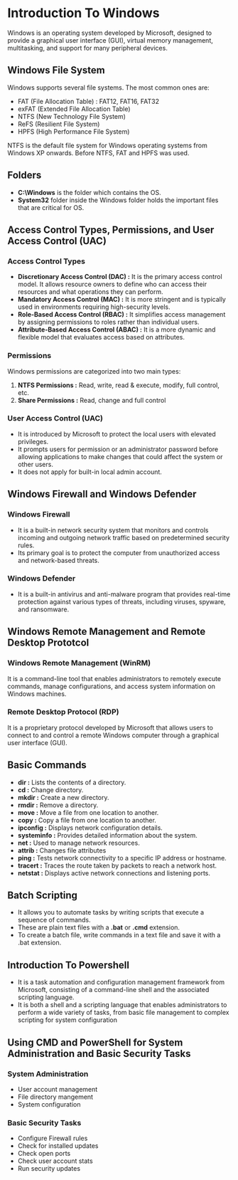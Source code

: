 # Introduction To Windows
Windows is an operating system developed by Microsoft, designed to provide a graphical user interface (GUI), virtual memory management, multitasking, and support for many peripheral devices. 

## Windows File System 
Windows supports several file systems. The most common ones are:
- FAT (File Allocation Table) : FAT12, FAT16, FAT32
- exFAT (Extended File Allocation Table)
- NTFS (New Technology File System)
- ReFS (Resilient File System)
- HPFS (High Performance File System)

NTFS is the default file system for Windows operating systems from Windows XP onwards. Before NTFS, FAT and HPFS was used.

## Folders
- **C:\Windows** is the folder which contains the OS.
- **System32** folder inside the Windows folder holds the important files that are critical for OS.

## Access Control Types, Permissions, and User Access Control (UAC)
### Access Control Types 
- **Discretionary Access Control (DAC) :**  It is the primary access control model.  It allows resource owners to define who can access their resources and what operations they can perform.
- **Mandatory Access Control (MAC) :**  It is more stringent and is typically used in environments requiring high-security levels.
- **Role-Based Access Control (RBAC) :** It simplifies access management by assigning permissions to roles rather than individual users.
- **Attribute-Based Access Control (ABAC) :**  It is a more dynamic and flexible model that evaluates access based on attributes.
### Permissions
Windows permissions are categorized into two main types:
1. **NTFS Permissions :**  Read, write, read & execute, modify, full control, etc.
2. **Share Permissions :**  Read, change and full control
### User Access Control (UAC)
- It is introduced by Microsoft to protect the local users with elevated privileges.
- It prompts users for permission or an administrator password before allowing applications to make changes that could affect the system or other users.
- It does not apply for built-in local admin account.

## Windows Firewall and Windows Defender
### Windows Firewall
- It is a built-in network security system that monitors and controls incoming and outgoing network traffic based on predetermined security rules.
- Its primary goal is to protect the computer from unauthorized access and network-based threats.
### Windows Defender
- It is a built-in antivirus and anti-malware program that provides real-time protection against various types of threats, including viruses, spyware, and ransomware.

## Windows Remote Management and Remote Desktop Prototcol
### Windows Remote Management (WinRM)
It is a command-line tool that enables administrators to remotely execute commands, manage configurations, and access system information on Windows machines.
### Remote Desktop Protocol (RDP)
It is a proprietary protocol developed by Microsoft that allows users to connect to and control a remote Windows computer through a graphical user interface (GUI).

## Basic Commands
- **dir :**  Lists the contents of a directory.
- **cd :**  Change directory.
- **mkdir :**  Create a new directory.
- **rmdir :**  Remove a directory.
- **move :**  Move a file from one location to another.
- **copy :**  Copy a file from one location to another.
- **ipconfig :**  Displays network configuration details.
- **systeminfo :**  Provides detailed information about the system.
- **net :**  Used to manage network resources.
- **attrib :**  Changes file attributes
- **ping :**  Tests network connectivity to a specific IP address or hostname.
- **tracert :**  Traces the route taken by packets to reach a network host.
- **netstat :**  Displays active network connections and listening ports.

## Batch Scripting
- It allows you to automate tasks by writing scripts that execute a sequence of commands.
- These are plain text files with a **.bat** or **.cmd** extension.
- To create a batch file, write commands in a text file and save it with a .bat extension.

## Introduction To Powershell
- It is a task automation and configuration management framework from Microsoft, consisting of a command-line shell and the associated scripting language.
- It is both a shell and a scripting language that enables administrators to perform a wide variety of tasks, from basic file management to complex scripting for system configuration

## Using CMD and PowerShell for System Administration and Basic Security Tasks
### System Administration
- User account management
- File directory mangement
- System configuration
### Basic Security Tasks
- Configure Firewall rules
- Check for installed updates
- Check open ports
- Check user account stats
- Run security updates
